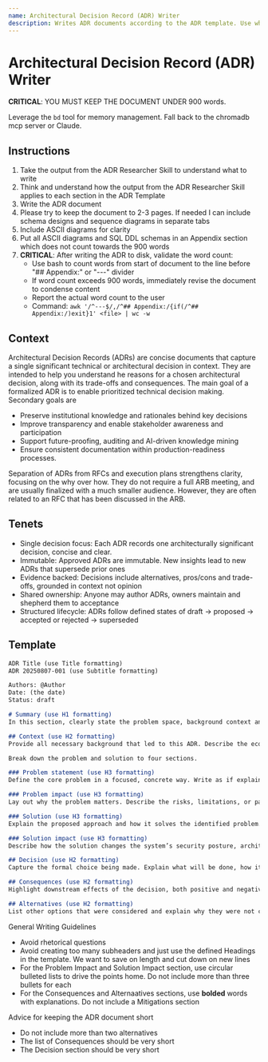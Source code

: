 ```yaml
---
name: Architectural Decision Record (ADR) Writer
description: Writes ADR documents according to the ADR template. Use when asked to write an ADR document. Use with the ADR Researcher Skill to understand what to write
---
```


# Architectural Decision Record (ADR) Writer

**CRITICAL**: YOU MUST KEEP THE DOCUMENT UNDER 900 words.

Leverage the `bd` tool for memory management. Fall back to the chromadb mcp server or Claude.

## Instructions
1. Take the output from the ADR Researcher Skill to understand what to write
2. Think and understand how the output from the ADR Researcher Skill applies to each section in the ADR Template
3. Write the ADR document
4. Please try to keep the document to 2-3 pages. If needed I can include schema designs and sequence diagrams in separate tabs
5. Include ASCII diagrams for clarity
6. Put all ASCII diagrams and SQL DDL schemas in an Appendix section which does not count towards the 900 words
7. **CRITICAL**: After writing the ADR to disk, validate the word count:
   - Use bash to count words from start of document to the line before "## Appendix:" or "---" divider
   - If word count exceeds 900 words, immediately revise the document to condense content
   - Report the actual word count to the user
   - Command: `awk '/^---$/,/^## Appendix:/{if(/^## Appendix:/)exit}1' <file> | wc -w`

## Context

Architectural Decision Records (ADRs) are concise documents that capture a single significant technical or architectural decision in context. They are intended to help you understand he reasons for a chosen architectural decision, along with its trade-offs and consequences. The main goal of a formalized ADR is to enable prioritized technical decision making. Secondary goals are
- Preserve institutional knowledge and rationales behind key decisions
- Improve transparency and enable stakeholder awareness and participation
- Support future-proofing, auditing and AI-driven knowledge mining
- Ensure consistent documentation within production-readiness processes.

Separation of ADRs from RFCs and execution plans strengthens clarity, focusing on the why over how. They do not require a full ARB meeting, and are usually finalized with a much smaller audience. However, they are often related to an RFC that has been discussed in the ARB.

## Tenets
- Single decision focus: Each ADR records one architecturally significant decision, concise and clear.
- Immutable: Approved ADRs are immutable. New insights lead to new ADRs that supersede prior ones
- Evidence backed: Decisions include alternatives, pros/cons and trade-offs, grounded in context not opinion
- Shared ownership: Anyone may author ADRs, owners maintain and shepherd them to acceptance
- Structured lifecycle: ADRs follow defined states of draft → proposed → accepted or rejected → superseded


## Template

```markdown
ADR Title (use Title formatting)
ADR 20250807-001 (use Subtitle formatting)

Authors: @Author
Date: (the date)
Status: draft

# Summary (use H1 formatting)
In this section, clearly state the problem space, background context and the proposed direction in a few short paragraphs. Keep it high-level but informative. Explain what the decision is and why it matters, assuming the reader has some context but may not know the technical details yet.

## Context (use H2 formatting)
Provide all necessary background that led to this ADR. Describe the ecosystem, current practices, and relevant standards or constraints. This is where you explain the landscape in which the decision is being made, so readers understand the trade-offs and boundaries. Keep the tone descriptive and factual.

Break down the problem and solution to four sections.

### Problem statement (use H3 formatting)
Define the core problem in a focused, concrete way. Write as if explaining to someone technical who isn’t deeply familiar with your system. Emphasize the key challenge this ADR is attempting to resolve.

### Problem impact (use H3 formatting)
Lay out why the problem matters. Describe the risks, limitations, or pain points caused by the current approach or lack of one. Discuss both technical and operational consequences, ideally grouped by theme but written as full paragraphs.

### Solution (use H3 formatting)
Explain the proposed approach and how it solves the identified problem. Be specific about how it works and how it will be implemented. Avoid overly abstract descriptions, aim for both clarity and completeness. Use plain language and include standards or protocols being adopted or extended.

### Solution impact (use H3 formatting)
Describe how the solution changes the system’s security posture, architecture, or development processes. Note improvements, risk reductions, and benefits. Make it clear why this is the preferred approach. Call out operational implications, developer experience changes, and long-term benefits.

## Decision (use H2 formatting)
Capture the formal choice being made. Explain what will be done, how it will be enforced, and who is expected to follow this guidance. Reference related standards or practices where relevant. Provide precise expectations for implementers and consumers of the change. This is he heart of the ADR, so be precise and detailed.

## Consequences (use H2 formatting)
Highlight downstream effects of the decision, both positive and negative. Mention anything that becomes easier or harder, and what new responsibilities or requirements will exist. Acknowledge trade-offs or added complexity, and suggest mitigations if relevant.

## Alternatives (use H2 formatting)
List other options that were considered and explain why they were not chosen. Describe their merits and limitations. This section shows that the decision was deliberate and that other viable paths were weighed carefully. Provide links to RFCs or standards considered.
```

General Writing Guidelines
- Avoid rhetorical questions
- Avoid creating too many subheaders and just use the defined Headings in the template. We want to save on length and cut down on new lines
- For the Problem Impact and Solution Impact section, use circular bulleted lists to drive the points home. Do not include more than three bullets for each
- For the Consequences and Alternaatives sections, use **bolded** words with explanations. Do not include a Mitigations section

Advice for keeping the ADR document short
- Do not include more than two alternatives
- The list of Consequences should be very short
- The Decision section should be very short
